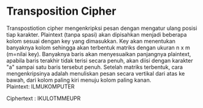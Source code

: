 # Transposition Cipher
Transpostiotion cipher mengenkripksi pesan dengan mengatur ulang posisi tiap karakter. Plaintext (tanpa spasi) akan dipisahkan menjadi beberapa kolom sesuai dengan key yang dimasukkan. Key akan menentukan banyaknya kolom sehingga akan terbentuk matriks dengan ukuran n x m (m=nilai key). Banyaknya baris akan menyesuaikan panjangnya plaintext, apabila baris terakhir tidak terisi secara penuh, akan diisi dengan karakter "a" sampai satu baris tersebut penuh. Setelah matriks terbentuk, cara mengenkripsinya adalah menuliskan pesan secara vertikal dari atas ke bawah, dari kolom paling kiri menuju kolom paling kanan.  
Plaintext: ILMUKOMPUTER

Ciphertext : IKULOTMMEUPR
